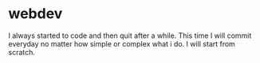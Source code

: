 # webdev
I always started to code and then quit after a while. This time I will commit everyday no matter how simple or complex what i do. I will start from scratch.
